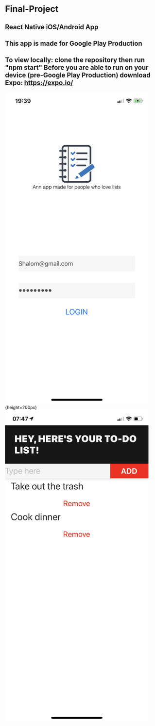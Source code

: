 # Final-Project
React Native iOS/Android App
-----------------------------
This app is made for Google Play Production
-----------------------------
To view locally: clone the repository then run "npm start"
Before you are able to run on your device (pre-Google Play Production) download Expo:
https://expo.io/
------------------------------

![Image](assets/Login.PNG?raw=true "Login") {height=200px}
![Image](assets/Home.PNG?raw=true "Home")